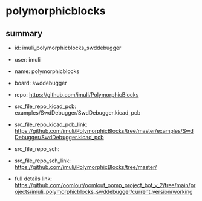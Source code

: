 # polymorphicblocks
 
## summary 
* id: imuli_polymorphicblocks_swddebugger
* user: imuli
* name: polymorphicblocks
* board: swddebugger
* repo: https://github.com/imuli/PolymorphicBlocks
* src_file_repo_kicad_pcb: examples/SwdDebugger/SwdDebugger.kicad_pcb
* src_file_repo_kicad_pcb_link: https://github.com/imuli/PolymorphicBlocks/tree/master/examples/SwdDebugger/SwdDebugger.kicad_pcb


* src_file_repo_sch: 
* src_file_repo_sch_link: https://github.com/imuli/PolymorphicBlocks/tree/master/
* full details link: https://github.com/oomlout/oomlout_oomp_project_bot_v_2/tree/main/projects/imuli_polymorphicblocks_swddebugger/current_version/working  







